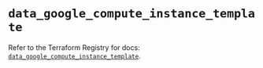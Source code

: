 # `data_google_compute_instance_template`

Refer to the Terraform Registry for docs: [`data_google_compute_instance_template`](https://registry.terraform.io/providers/hashicorp/google-beta/6.35.0/docs/data-sources/google_compute_instance_template).
